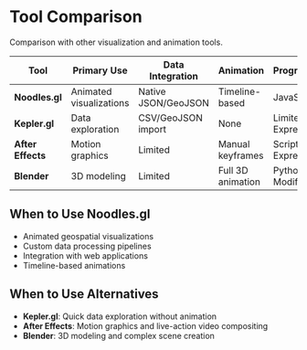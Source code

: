# Tool Comparison

Comparison with other visualization and animation tools.

| Tool | Primary Use | Data Integration | Animation | Programmability |
|------|-------------|------------------|-----------|-----------------|
| **Noodles.gl** | Animated visualizations | Native JSON/GeoJSON | Timeline-based | JavaScript |
| **Kepler.gl** | Data exploration | CSV/GeoJSON import | None | Limited Expressions |  
| **After Effects** | Motion graphics | Limited | Manual keyframes | Scripting + Expressions |
| **Blender** | 3D modeling | Limited | Full 3D animation | Python API, Modifiers |

## When to Use Noodles.gl

- Animated geospatial visualizations
- Custom data processing pipelines
- Integration with web applications
- Timeline-based animations

## When to Use Alternatives

- **Kepler.gl**: Quick data exploration without animation
- **After Effects**: Motion graphics and live-action video compositing
- **Blender**: 3D modeling and complex scene creation
